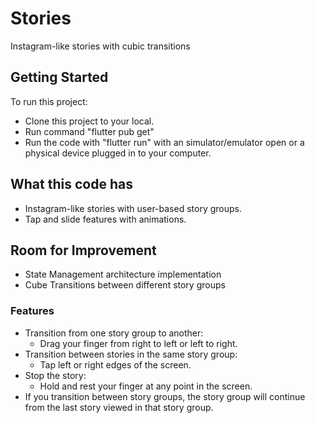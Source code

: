 # Stories

Instagram-like stories with cubic transitions

## Getting Started

To run this project:

- Clone this project to your local.
- Run command "flutter pub get"
- Run the code with "flutter run" with an simulator/emulator open or a physical device plugged in to your computer.

## What this code has

- Instagram-like stories with user-based story groups.
- Tap and slide features with animations.

## Room for Improvement

- State Management architecture implementation
- Cube Transitions between different story groups

### Features

- Transition from one story group to another:
  - Drag your finger from right to left or left to right.
- Transition between stories in the same story group:
  - Tap left or right edges of the screen.
- Stop the story:
  - Hold and rest your finger at any point in the screen.
- If you transition between story groups, the story group will continue from the last story viewed in that story group.
